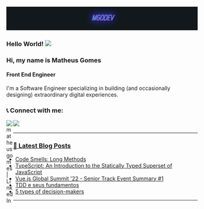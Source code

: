 [![](https://github.com/matheusgomes062/matheusgomes062/blob/master/assets/mgodev.gif)](https://mgomes.dev/)


### Hello World!  <img src="https://github.com/sciencepal/sciencepal/blob/master/assets/Hi.gif" width="3%">
<!--[![Visits Badge](https://badges.pufler.dev/visits/matheusgomes062/matheusgomes062)](https://badges.pufler.dev/visits/matheusgomes062/matheusgomes062)-->
<!--[![Repos Badge](https://badges.pufler.dev/repos/matheusgomes062)](https://badges.pufler.dev/repos/matheusgomes062)-->
<!--[![Years Badge](https://badges.pufler.dev/years/matheusgomes062)](https://badges.pufler.dev/years/matheusgomes062)-->



### Hi, my name is Matheus Gomes
#### Front End Engineer
I'm a Software Engineer specializing in building (and occasionally designing) extraordinary digital experiences.

### 📞 Connect with me:

[<img align="left" alt="matheusgomes | LinkedIn" width="3.5%" src="https://img.icons8.com/color/48/000000/linkedin.png" />][linkedin]
<a href="mailto:matheusgomes062@gmail.com"> <img src="https://img.icons8.com/fluent/48/000000/gmail.png" width="3.5%"/>

---

### 📕 Latest Blog Posts

<!-- BLOG-POST-LIST:START -->
- [Code Smells: Long Methods](https://dev.to/matheusgomes062/code-smells-long-methods-5f2p)
- [TypeScript: An Introduction to the Statically Typed Superset of JavaScript](https://dev.to/matheusgomes062/typescript-an-introduction-to-the-statically-typed-superset-of-javascript-4hgo)
- [Vue.js Global Summit &#39;22 - Senior Track Event Summary #1](https://dev.to/matheusgomes062/vuejs-global-summit-22-senior-track-event-summary-1-2f49)
- [TDD e seus fundamentos](https://dev.to/matheusgomes062/tdd-e-seus-fundamentos-4i5e)
- [5 types of decision-makers](https://dev.to/matheusgomes062/5-types-of-decision-makers-221b)
<!-- BLOG-POST-LIST:END -->

---

[linkedin]: https://www.linkedin.com/in/matheus-gomes-dev/

